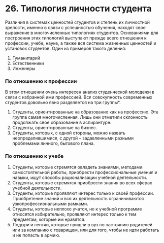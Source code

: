 # 26. Типология личности студента

Различия в системах ценностей студентов и степень их личностной зрелости, именно в связи с успешностью обучения, находят свое выражение в многочисленных типологиях студентов. Основаниями для построения этих типологий выступают прежде всего отношения к профессии, учебе, науке, а также вся система жизненных ценностей и установок студентов. Один из примеров такого деления:

1. Гуманитарий
2. Естественники
3. Инженеры

### По отношению к профессии

В этом отношении очень интересен анализ студенческой молодежи в связи с избранной ими профессией. Вся совокупность современных студентов довольно явно разделяется на три группы*.

1. Студенты, ориентированные на образование как на профессию. Эта группа самая многочисленная. Лишь они отметили склонность продолжать свое образование в аспирантуре.
2. Студенты, ориентированные на бизнес.
3. Студенты, которых, с одной стороны, можно назвать неопределившимися, с другой – задавленными разными проблемами личного, бытового плана.

### По отношению к учебе

1. Студенты, которые стремятся овладеть знаниями, методами самостоятельной работы, приобрести профессиональные умения и навыки, ищут способы рационализации учебной деятельности. 
2. Студенты, которые стремятся приобрести знания во всех сферах учебной деятельности. 
3. Студенты, которые проявляют интерес только к своей профессии. Приобретение знаний и вся их деятельность ограничиваются узкопрофессиональными рамками. 
4. Студенты, которые неплохо учатся, но к учебной программе относятся избирательно, проявляют интерес только к тем предметам, которые им нравятся. 
5. Лодыри и лентяи, которые пришли в вуз по настоянию родителей или за компанию с товарищем, или для того, чтобы не идти работать и не попасть в армию.
